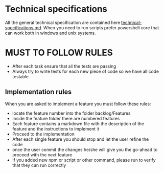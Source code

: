 # Technical specifications

All the general technical specification are contained here [technical-specifications.md](../backlog/technical-specs.md). 
When you need to run scripts prefer powershell core that can work both in windows and unix systems.

# MUST TO FOLLOW RULES

- After each task ensure that all the tests are passing
- Always try to write tests for each new piece of code so we have all code testable.

## Implementation rules

When you are asked to implement a feature you must follow these rules:

- locate the feature number into the folder backlog/Features   
- Inside the feature folder there are numbered features
- Each feature contains a markdown file with the description of the feature and the instructions to implement it
- Proceed to the implementation
- After each single feature you should stop and let the user refine the code
- once the user commit the changes he/she will give you the go-ahead to proceed with the next feature
- If you added new npm or script or other command, please run to verify that they can run correctly